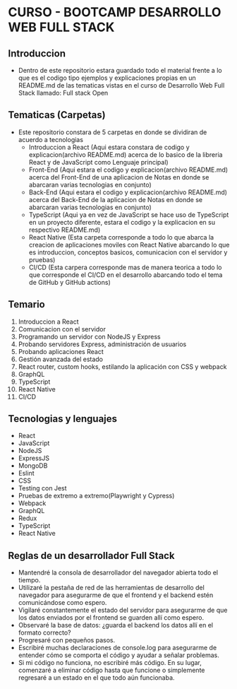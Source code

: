 # CURSO - BOOTCAMP DESARROLLO WEB FULL STACK

## Introduccion
- Dentro de este repositorio estara guardado todo el material frente a lo que es el codigo tipo ejemplos y explicaciones propias en un README.md de las tematicas vistas en el curso
  de Desarrollo Web Full Stack llamado: Full stack Open

## Tematicas (Carpetas)
- Este repositorio constara de 5 carpetas en donde se dividiran de acuerdo a tecnologias
  - Introduccion a React (Aqui estara constara de codigo y explicacion(archivo README.md) acerca de lo basico de la libreria React y de JavaScript como Lenguaje principal)
  - Front-End (Aqui estara el codigo y explicacion(archivo README.md) acerca del Front-End de una aplicacion de Notas en donde se abarcaran varias tecnologias en conjunto)
  - Back-End (Aqui estara el codigo y explicacion(archivo README.md) acerca del Back-End de la aplicacion de Notas en donde se abarcaran varias tecnologias en conjunto)
  - TypeScript (Aqui ya en vez de JavaScript se hace uso de TypeScript en un proyecto diferente, estara el codigo y la explicacion en su respectivo README.md)
  - React Native (Esta carpeta corresponde a todo lo que abarca la creacion de aplicaciones moviles con React Native abarcando lo que es introduccion, conceptos basicos, comunicacion con el servidor y pruebas)
  - CI/CD (Esta carpera corresponde mas de manera teorica a todo lo que corresponde el CI/CD en el desarrollo abarcando todo el tema de GitHub y GitHub actions)

## Temario
1. Introduccion a React
2. Comunicacion con el servidor
3. Programando un servidor con NodeJS y Express
4. Probando servidores Express, administración de usuarios
5. Probando aplicaciones React
6. Gestión avanzada del estado
7. React router, custom hooks, estilando la aplicación con CSS y webpack
8. GraphQL
9. TypeScript
10. React Native
11. CI/CD

## Tecnologias y lenguajes
- React
- JavaScript
- NodeJS
- ExpressJS
- MongoDB
- Eslint
- CSS
- Testing con Jest
- Pruebas de extremo a extremo(Playwright y Cypress)
- Webpack
- GraphQL
- Redux
- TypeScript
- React Native

## Reglas de un desarrollador Full Stack
- Mantendré la consola de desarrollador del navegador abierta todo el tiempo.
- Utilizaré la pestaña de red de las herramientas de desarrollo del navegador para asegurarme de que el frontend  y el backend estén comunicándose como espero.
- Vigilaré constantemente el estado del servidor para asegurarme de que los datos enviados por el frontend se guarden allí como espero.
- Observaré la base de datos: ¿guarda el backend los datos allí en el formato correcto?
- Progresaré con pequeños pasos.
- Escribiré muchas declaraciones de console.log para asegurarme de entender cómo se comporta el código y ayudar a señalar problemas.
- Si mi código no funciona, no escribiré más código. En su lugar, comenzaré a eliminar código hasta que funcione o simplemente regresaré a un estado en el que todo aún funcionaba.
